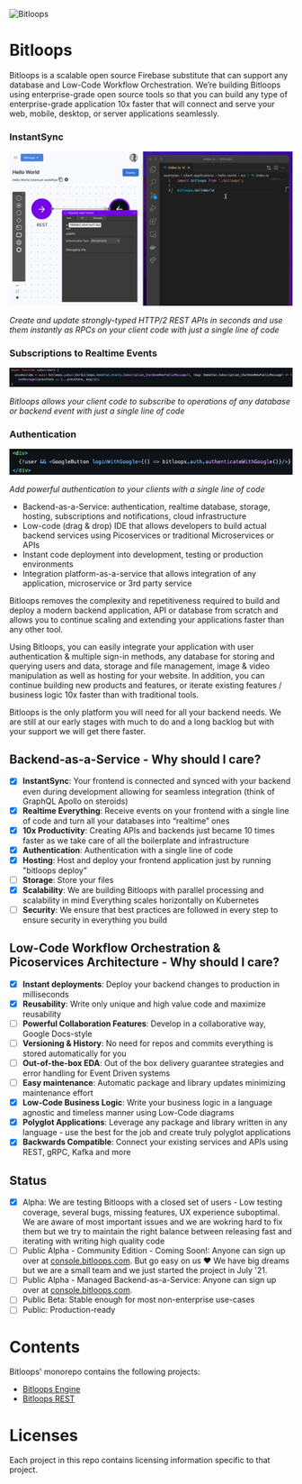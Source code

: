 ![Bitloops](https://bitloops.com/assets/img/bitloops-logo_320x80.png)

# Bitloops

Bitloops is a scalable open source Firebase substitute that can support any database and Low-Code Workflow Orchestration. We’re building Bitloops using enterprise-grade open source tools so that you can build any type of enterprise-grade application 10x faster that will connect and serve your web, mobile, desktop, or server applications seamlessly.


### InstantSync
![liveSync](https://github.com/bitloops/bitloops/blob/f2c77aad338bca10c1338d38e807a0da665fe9f8/docs/assets/Bitloops-helloWorld.gif)

*Create and update strongly-typed HTTP/2 REST APIs in seconds and use them instantly as RPCs on your client code with just a single line of code*


### Subscriptions to Realtime Events
![Subscriptions](https://github.com/bitloops/bitloops/blob/722de0c25c0538a5d529bf5c64faf25f9961f701/docs/assets/subscription-react.png)

*Bitloops allows your client code to subscribe to operations of any database or backend event with just a single line of code*


### Authentication
![Authentication](https://github.com/bitloops/bitloops/blob/722de0c25c0538a5d529bf5c64faf25f9961f701/docs/assets/auth-react.png)

*Add powerful authentication to your clients with a single line of code*

- Backend-as-a-Service: authentication, realtime database, storage, hosting, subscriptions and notifications, cloud infrastructure
- Low-code (drag & drop) IDE that allows developers to build actual backend services using Picoservices or traditional Microservices or APIs
- Instant code deployment into development, testing or production environments
- Integration platform-as-a-service that allows integration of any application, microservice or 3rd party service

Bitloops removes the complexity and repetitiveness required to build and deploy a modern backend application, API or database from scratch and allows you to continue scaling and extending your applications faster than any other tool. 

Using Bitloops, you can easily integrate your application with user authentication & multiple sign-in methods, any database for storing and querying users and data, storage and file management, image & video manipulation as well as hosting for your website. In addition, you can continue building new products and features, or iterate existing features / business logic 10x faster than with traditional tools. 

Bitloops is the only platform you will need for all your backend needs. We are still at our early stages with much to do and a long backlog but with your support we will get there faster. 

## Backend-as-a-Service - Why should I care?

- [x] **InstantSync**: Your frontend is connected and synced with your backend even during development allowing for seamless integration (think of GraphQL Apollo on steroids)
- [x] **Realtime Everything**: Receive events on your frontend with a single line of code and turn all your databases into “realtime” ones
- [x] **10x Productivity**: Creating APIs and backends just became 10 times faster as we take care of all the boilerplate and infrastructure
- [x] **Authentication**: Authentication with a single line of code
- [x] **Hosting**: Host and deploy your frontend application just by running "bitloops deploy”
- [ ] **Storage**: Store your files
- [x] **Scalability**: We are building Bitloops with parallel processing and scalability in mind Everything scales horizontally on Kubernetes 
- [ ] **Security**: We ensure that best practices are followed in every step to ensure security in everything you build

## Low-Code Workflow Orchestration & Picoservices Architecture - Why should I care?

- [x] **Instant deployments**: Deploy your backend changes to production in milliseconds
- [x] **Reusability**: Write only unique and high value code and maximize reusability
- [ ] **Powerful Collaboration Features**: Develop in a collaborative way, Google Docs-style
- [ ] **Versioning & History**: No need for repos and commits everything is stored automatically for you
- [ ] **Out-of-the-box EDA**: Out of the box delivery guarantee strategies and error handling for Event Driven systems
- [ ] **Easy maintenance**: Automatic package and library updates minimizing maintenance effort
- [x] **Low-Code Business Logic**: Write your business logic in a language agnostic and timeless manner using Low-Code diagrams
- [x] **Polyglot Applications**: Leverage any package and library written in any language - use the best for the job and create truly polyglot applications
- [x] **Backwards Compatible**: Connect your existing services and APIs using REST, gRPC, Kafka and more

## Status

- [x] Alpha: We are testing Bitloops with a closed set of users - Low testing coverage, several bugs, missing features, UX experience suboptimal. We are aware of most important issues and we are wokring hard to fix them but we try to maintain the right balance between releasing fast and iterating with writing high quality code
- [ ] Public Alpha - Community Edition - Coming Soon!: Anyone can sign up over at [console.bitloops.com](https://console.bitloops.com). But go easy on us ❤️ We have big dreams but we are a small team and we just started the project in July '21.
- [ ] Public Alpha - Managed Backend-as-a-Service: Anyone can sign up over at [console.bitloops.com](https://console.bitloops.com).
- [ ] Public Beta: Stable enough for most non-enterprise use-cases
- [ ] Public: Production-ready

# Contents

Bitloops' monorepo contains the following projects: 

- [Bitloops Engine](https://github.com/bitloops/bitloops/tree/main/bitloops-engine)
- [Bitloops REST](https://github.com/bitloops/bitloops/tree/main/bitloops-rest)

# Licenses

Each project in this repo contains licensing information specific to that project. 
